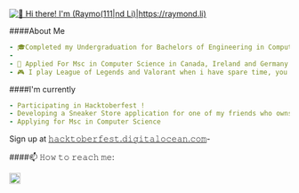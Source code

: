 [<img src="Animation4.gif" alt="👋 Hi there! I'm (Raymo(111|nd Li)|https://raymond.li)" title="👋 Hi there! I'm (Raymo(111|nd Li)|https://raymond.li)"/>](https://raymond.li/)


####About Me
```yaml
- 🎓Completed my Undergraduation for Bachelors of Engineering in Computer Science and Engineering in June 2023 with a GPA of 8.12
-  
- 📃 Applied For Msc in Computer Science in Canada, Ireland and Germany (Awaiting Response 🤞)
- 🎮 I play League of Legends and Valorant when i have spare time, you can connect with me in discord for gaming 
```

####I'm currently
```yaml
- Participating in Hacktoberfest !
- Developing a Sneaker Store application for one of my friends who owns a sneaker store .
- Applying for Msc in Computer Science
```
Sign up at <a href="https://hacktoberfest.digitalocean.com/">𝚑𝚊𝚌𝚔𝚝𝚘𝚋𝚎𝚛𝚏𝚎𝚜𝚝.𝚍𝚒𝚐𝚒𝚝𝚊𝚕𝚘𝚌𝚎𝚊𝚗.𝚌𝚘𝚖</a>- 





####📫 𝙷𝚘𝚠 𝚝𝚘 𝚛𝚎𝚊𝚌𝚑 𝚖𝚎:

[<img src="https://raw.githubusercontent.com/Raymo111/Raymo111/master/socials/linkedin.png" height="20em" align="center" alt="Follow Firaas on LinkedIn" title="Follow Firaas on LinkedIn"/>](https://linkedin.com/in/firaassahmed)



